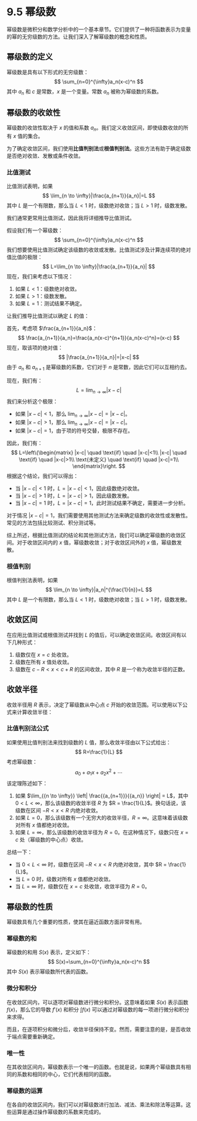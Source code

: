 # 9.5 幂级数

幂级数是微积分和数学分析中的一个基本章节。它们提供了一种将函数表示为变量的幂的无穷级数的方法。让我们深入了解幂级数的概念和性质。

## 幂级数的定义

幂级数是具有以下形式的无穷级数：
$$
\sum_{n=0}^{\infty}a_n(x-c)^n
$$
其中 $a_n$ 和 $c$ 是常数，$x$ 是一个变量。常数 $a_n$ 被称为幂级数的系数。

## 幂级数的收敛性

幂级数的收敛性取决于 $x$ 的值和系数 $a_n$。我们定义收敛区间，即使级数收敛的所有 $x$ 值的集合。

为了确定收敛区间，我们使用**比值判别法**或**根值判别法**。这些方法有助于确定级数是否绝对收敛、发散或条件收敛。

### 比值测试

比值测试表明，如果
$$
\lim_{n \to \infty}|\frac{a_{n+1}}{a_n}|=L
$$
其中 $L$ 是一个有限数，那么当 $L<1$ 时，级数绝对收敛；当 $L>1$ 时，级数发散。

我们通常更常用比值测试，因此我将详细推导比值测试。

假设我们有一个幂级数：
$$
\sum_{n=0}^{\infty}a_n(x-c)^n
$$
我们想要使用比值测试确定该级数的收敛或发散。比值测试涉及计算连续项的绝对值比值的极限：
$$
L=\lim_{n \to \infty}|\frac{a_{n+1}}{a_n}|
$$
现在，我们来考虑以下情况：

1. 如果 $L<1$：级数绝对收敛。
2. 如果 $L>1$：级数发散。
3. 如果 $L=1$：测试结果不确定。

让我们推导比值测试以确定 $L$ 的值：

首先，考虑项 $\frac{a_{n+1}}{a_n}$：
$$
\frac{a_{n+1}}{a_n}=\frac{a_n(x-c)^{n+1}}{a_n(x-c)^n}=(x-c)
$$
现在，取该项的绝对值：
$$
|\frac{a_{n+1}}{a_n}|=|x-c|
$$
由于 $a_n$ 和 $a_{n+1}$ 是幂级数的系数，它们对于 $n$ 是常数，因此它们可以互相约去。

现在，我们有：
$$
L=\lim_{n \to \infty}|x-c|
$$
我们来分析这个极限：

- 如果 $|x-c|<1$，那么 $\lim_{n \to \infty}|x-c|=|x-c|$。
- 如果 $|x-c|>1$，那么 $\lim_{n \to \infty}|x-c|=|x-c|$。
- 如果 $|x-c|=1$，由于项的符号交替，极限不存在。

因此，我们有：
$$
L=\left\{\begin{matrix} 
  |x-c| \quad \text{if} \quad |x-c|<1\\
  |x-c| \quad \text{if} \quad |x-c|>1\\
  \text{未定义} \quad \text{if} \quad |x-c|=1\\
\end{matrix}\right.
$$
根据这个结论，我们可以得出：

- 当 $|x-c|<1$ 时，$L=|x-c|<1$，因此级数绝对收敛。
- 当 $|x-c|>1$ 时，$L=|x-c|>1$，因此级数发散。
- 当 $|x-c|=1$ 时，$L=|x-c|=1$，此时测试结果不确定，需要进一步分析。

对于情况 $|x-c|=1$，我们需要使用其他测试方法来确定级数的收敛性或发散性。常见的方法包括比较测试、积分测试等。

综上所述，根据比值测试的结论和其他测试方法，我们可以确定幂级数的收敛区间。对于收敛区间内的 $x$ 值，幂级数收敛；对于收敛区间外的 $x$ 值，幂级数发散。

### 根值判别

根值判别法表明，如果
$$
\lim_{n \to \infty}|a_n|^{\frac{1}{n}}=L
$$
其中 $L$ 是一个有限数，那么当 $L<1$ 时，级数绝对收敛；当 $L>1$ 时，级数发散。

## 收敛区间

在应用比值测试或根值测试并找到 $L$ 的值后，可以确定收敛区间。收敛区间有以下几种形式：

1. 级数仅在 $x=c$ 处收敛。
2. 级数在所有 $x$ 值处收敛。
3. 级数在 $c-R<x<c+R$ 的区间收敛，其中 $R$ 是一个称为收敛半径的正数。

## 收敛半径

收敛半径用 $R$ 表示，决定了幂级数从中心点 $c$ 开始的收敛范围。可以使用以下公式来计算收敛半径：

### 比值判别法公式

如果使用比值判别法来找到级数的 $L$ 值，那么收敛半径由以下公式给出：
$$
R=\frac{1}{L}
$$
考虑幂级数：
$$
a_0 + a_1x + a_2x^2+\cdots
$$
该定理陈述如下：

1. 如果 $\lim_{{n \to \infty}} \left| \frac{{a_{n+1}}}{{a_n}} \right| = L$，其中 $0 < L < \infty$，那么该级数的收敛半径 *R* 为 $R = \frac{1}{L}$。换句话说，该级数在区间 $-R < x < R$ 内绝对收敛。
2. 如果 $L = 0$，那么该级数有一个无穷大的收敛半径，$R = \infty$。这意味着该级数对所有 $x$ 值都绝对收敛。
3. 如果 $L = \infty$，那么该级数的收敛半径为 $R = 0$。在这种情况下，级数只在 $x = c$ 处（幂级数的中心点）收敛。

总结一下：

- 当 $0 < L < \infty$ 时，级数在区间 $-R < x < R$ 内绝对收敛，其中 $R = \frac{1}{L}$。
- 当 $L = 0$ 时，级数对所有 $x$ 值都绝对收敛。
- 当 $L = \infty$ 时，级数仅在 $x = c$ 处收敛，收敛半径为 $R = 0$。

## 幂级数的性质

幂级数具有几个重要的性质，使其在逼近函数方面非常有用。

### 幂级数的和

幂级数的和用 $S(x)$ 表示，定义如下：
$$
S(x)=\sum_{n=0}^{\infty}a_n(x-c)^n
$$
其中 $S(x)$ 表示幂级数所代表的函数。

### 微分和积分

在收敛区间内，可以逐项对幂级数进行微分和积分。这意味着如果 $S(x)$ 表示函数 $f(x)$，那么它的导数 $f'(x)$ 和积分 $∫ f(x)$ 可以通过对幂级数的每一项进行微分和积分来求得。

而且，在逐项积分和微分后，收敛半径保持不变。然而，需要注意的是，是否收敛于端点需要重新确定。

### 唯一性

在其收敛区间内，幂级数表示一个唯一的函数。也就是说，如果两个幂级数具有相同的系数和相同的中心，它们代表相同的函数。

### 幂级数的运算

在各自的收敛区间内，我们可以对幂级数进行加法、减法、乘法和除法等运算。这些运算是通过操作幂级数的系数来完成的。